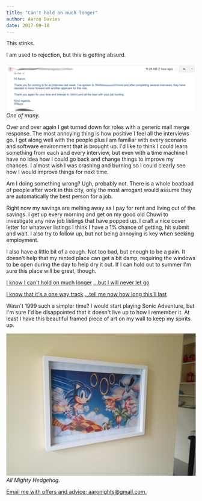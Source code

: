 ```yaml
---
title: "Can't hold on much longer"
author: Aaron Davies
date: 2017-09-18
---
```


This stinks.

I am used to rejection, but this is getting absurd.

[![One of many.](/media/images/blog/storyofmylife.gif)](/media/images/blog/storyofmylife.gif)
_One of many._

Over and over again I get turned down for roles with a generic mail merge response. The most annoying thing is how positive I feel all the interviews go. I get along well with the people plus I am familiar with every scenario and software environment that is brought up. I'd like to think I could learn something from each and every interview, but even with a time machine I have no idea how I could go back and change things to improve my chances. I almost wish I was crashing and burning so I could clearly see how I would improve things for next time.

Am I doing something wrong? Ugh, probably not. There is a whole boatload of people after work in this city, only the most arrogant would assume they are automatically the best person for a job.

Right now my savings are melting away as I pay for rent and living out of the savings. I get up every morning and get on my good old Chuwi to investigate any new job listings that have popped up. I craft a nice cover letter for whatever listings I think I have a 1% chance of getting, hit submit and wait. I also try to follow up, but not being annoying is key when seeking employment.

I also have a little bit of a cough. Not too bad, but enough to be a pain. It doesn't help that my rented place can get a bit damp, requiring the windows to be open during the day to help dry it out. If I can hold out to summer I'm sure this place will be great, though.

[I know I can't hold on much longer](https://www.youtube.com/watch?v=4fo__Sh0nIg) […but I will never let go](https://www.youtube.com/watch?v=4fo__Sh0nIg)

[I know that it's a one way track](https://www.youtube.com/watch?v=4fo__Sh0nIg) […tell me now how long this'll last](https://www.youtube.com/watch?v=4fo__Sh0nIg)

Wasn't 1999 such a simpler time? I would start playing Sonic Adventure, but I'm sure I'd be disappointed that it doesn't live up to how I remember it. At least I have this beautiful framed piece of art on my wall to keep my spirits up.

[![All Mighty Hedgehog.](/media/images/blog/IMG_20170919_130623.jpg)](/media/images/blog/IMG_20170919_130623.jpg)
_All Mighty Hedgehog._

[Email me with offers and advice: aaronights@gmail.com.](mailto:aaronights@gmail.com)
